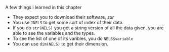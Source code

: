 A few things i learned in this chapter

- They expect you to download their software, *sur*
- You use `?NELS` to get some sort of index of their data.
- If you do `str(NELS)` you get a string version of all the data given, you are able to see the variables and the types.
- To see the list of one of its varibles, you do `NELS$variable`
- You can use `dim(NELS)` to get their dimension.
